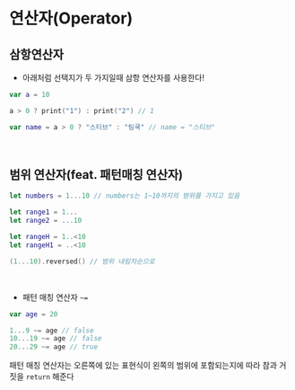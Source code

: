 # 연산자(Operator)

## 삼항연산자
- 아래처럼 선택지가 두 가지일때 삼항 연산자를 사용한다!

```swift
var a = 10

a > 0 ? print("1") : print("2") // 1

var name = a > 0 ? "스티브" : "팀쿡" // name = "스티브"
```
<br>

## 범위 연산자(feat. 패턴매칭 연산자)


```swift
let numbers = 1...10 // numbers는 1~10까지의 범위를 가지고 있음

let range1 = 1...
let range2 = ...10

let rangeH = 1..<10
let rangeH1 = ..<10

(1...10).reversed() // 범위 내림차순으로
```
<br>

- 패턴 매칭 연산자 `~=`

```swift
var age = 20

1...9 ~= age // false
10...19 ~= age // false
20...29 ~= age // true
```

패턴 매칭 연산자는 오른쪽에 있는 표현식이 왼쪽의 범위에 포함되는지에 따라 참과 거짓을 `return` 해준다